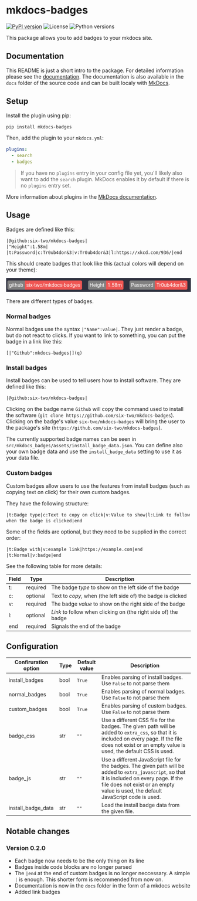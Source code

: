 # mkdocs-badges
[![PyPI version](https://img.shields.io/pypi/v/mkdocs-badges)](https://pypi.org/project/mkdocs-badges/)
![License](https://img.shields.io/pypi/l/mkdocs-badges)
![Python versions](https://img.shields.io/pypi/pyversions/mkdocs-badges)

This package allows you to add badges to your mkdocs site.

## Documentation

This README is just a short intro to the package.
For detailed information please see the [documentation](https://mkdocs-badges.six-two.dev/).
The documentation is also available in the `docs` folder of the source code and can be built localy with [MkDocs](https://www.mkdocs.org/).

## Setup

Install the plugin using pip:

```bash
pip install mkdocs-badges
```

Then, add the plugin to your `mkdocs.yml`:

```yaml
plugins:
  - search
  - badges
```

> If you have no `plugins` entry in your config file yet, you'll likely also want to add the `search` plugin. MkDocs enables it by default if there is no `plugins` entry set.

More information about plugins in the [MkDocs documentation](http://www.mkdocs.org/user-guide/plugins/).

## Usage

Badges are defined like this:

```
|@github:six-two/mkdocs-badges|
|"Height":1.58m|
|t:Password|c:Tr0ub4dor&3|v:Tr0ub4dor&3|l:https://xkcd.com/936/|end
```

This should create badges that look like this (actual colors will depend on your theme):

![Screenshot of badges](badges_screenshot.png)

There are different types of badges.

### Normal badges

Normal badges use the syntax `|"Name":value|`.
They just render a badge, but do not react to clicks.
If you want to link to something, you can put the badge in a link like this:

```
[|"Github":mkdocs-badges|](q)
```

### Install badges

Install badges can be used to tell users how to install software.
They are defined like this:

```
|@github:six-two/mkdocs-badges|
```

Clicking on the badge name `Github` will copy the command used to install the software (`git clone https://github.com/six-two/mkdocs-badges`).
Clicking on the badge's value `six-two/mkdocs-badges` will bring the user to the package's site (`https://github.com/six-two/mkdocs-badges`).

The currently supported badge names can be seen in `src/mkdocs_badges/assets/install_badge_data.json`.
You can define also your own badge data and use the `install_badge_data` setting to use it as your data file.

### Custom badges

Custom badges allow users to use the features from install badges (such as copying text on click) for their own custom badges.

They have the following structure:

```
|t:Badge type|c:Text to copy on click|v:Value to show|l:Link to follow when the badge is clicked|end
```

Some of the fields are optional, but they need to be supplied in the correct order:

```
|t:Badge with|v:example link|https://example.com|end
|t:Normal|v:badge|end
```

See the following table for more details:

Field | Type | Description
---|---|---
t: | required | The badge *type* to show on the left side of the badge
c: | optional | Text to *copy*, when (the left side of) the badge is clicked
v: | required | The badge *value* to show on the right side of the badge
l: | optional | *Link* to follow when clicking on (the right side of) the badge
end | required | Signals the end of the badge


## Configuration

Confiruration option | Type | Default value | Description
---|---|---|---
install_badges | bool | `True` | Enables parsing of install badges. Use `False` to not parse them
normal_badges | bool | `True` | Enables parsing of normal badges. Use `False` to not parse them
custom_badges | bool | `True` | Enables parsing of custom badges. Use `False` to not parse them
badge_css | str | `""` | Use a different CSS file for the badges. The given path will be added to `extra_css`, so that it is included on every page. If the file does not exist or an empty value is used, the default CSS is used.
badge_js | str | `""` | Use a different JavaScript file for the badges. The given path will be added to `extra_javascript`, so that it is included on every page. If the file does not exist or an empty value is used, the default JavaScript code is used.
install_badge_data | str | `""` | Load the install badge data from the given file.

## Notable changes

### Version 0.2.0

- Each badge now needs to be the only thing on its line
- Badges inside code blocks are no longer parsed
- The `|end` at the end of custom badges is no longer neccessary. A simple `|` is enough. This shorter form is recommended from now on.
- Documentation is now in the `docs` folder in the form of a mkdocs website
- Added link badges
